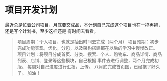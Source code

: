 # 项目开发计划
  最近总是忙着公司项目，月底要交成品，本计划自己完成这个项目也在一拖再拖，还是写个计划书，至少这样还是
  有时间去看看。
> 项目周期：个人项目，也就是抽出时间去完成（两个月）
> 项目预期：初步完成功能实现，优化，分包，以及架构搭建都在以后的学习中慢慢改正。
> 项目计划：将项目分成首页、分类、搜索、个人、购物车、商品详情、商品列表、店铺、登录等这些模块，自己根据
事件去进行调整，两个月完成初版。
> 每周对自己进度进行汇报，上传。
> 八月底完成首页图，已经拖了好久了。
> 加油！